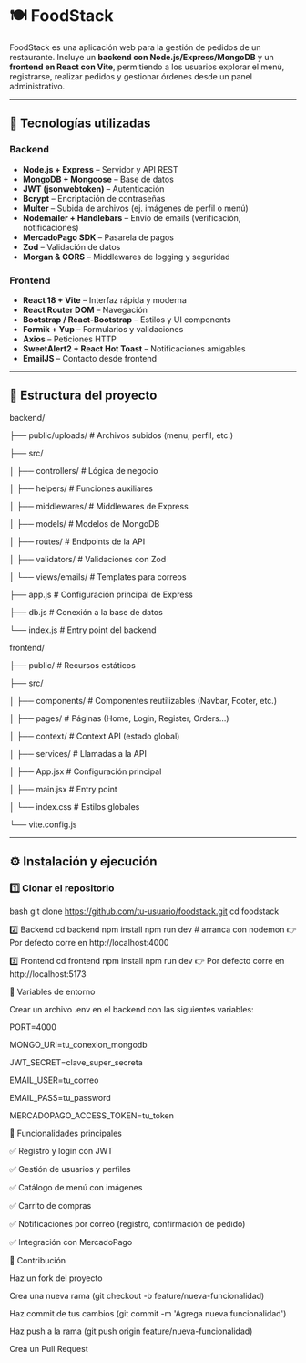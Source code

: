 # 🍽️ FoodStack  

FoodStack es una aplicación web para la gestión de pedidos de un restaurante. Incluye un **backend con Node.js/Express/MongoDB** y un **frontend en React con Vite**, permitiendo a los usuarios explorar el menú, registrarse, realizar pedidos y gestionar órdenes desde un panel administrativo.  

---

## 🚀 Tecnologías utilizadas  

### Backend  
- **Node.js + Express** – Servidor y API REST  
- **MongoDB + Mongoose** – Base de datos  
- **JWT (jsonwebtoken)** – Autenticación  
- **Bcrypt** – Encriptación de contraseñas  
- **Multer** – Subida de archivos (ej. imágenes de perfil o menú)  
- **Nodemailer + Handlebars** – Envío de emails (verificación, notificaciones)  
- **MercadoPago SDK** – Pasarela de pagos  
- **Zod** – Validación de datos  
- **Morgan & CORS** – Middlewares de logging y seguridad  

### Frontend  
- **React 18 + Vite** – Interfaz rápida y moderna  
- **React Router DOM** – Navegación  
- **Bootstrap / React-Bootstrap** – Estilos y UI components  
- **Formik + Yup** – Formularios y validaciones  
- **Axios** – Peticiones HTTP  
- **SweetAlert2 + React Hot Toast** – Notificaciones amigables  
- **EmailJS** – Contacto desde frontend  

---

## 📂 Estructura del proyecto  

backend/

├── public/uploads/ # Archivos subidos (menu, perfil, etc.)

├── src/

│ ├── controllers/ # Lógica de negocio

│ ├── helpers/ # Funciones auxiliares

│ ├── middlewares/ # Middlewares de Express

│ ├── models/ # Modelos de MongoDB

│ ├── routes/ # Endpoints de la API

│ ├── validators/ # Validaciones con Zod

│ └── views/emails/ # Templates para correos

├── app.js # Configuración principal de Express

├── db.js # Conexión a la base de datos

└── index.js # Entry point del backend

frontend/

├── public/ # Recursos estáticos

├── src/

│ ├── components/ # Componentes reutilizables (Navbar, Footer, etc.)

│ ├── pages/ # Páginas (Home, Login, Register, Orders...)

│ ├── context/ # Context API (estado global)

│ ├── services/ # Llamadas a la API

│ ├── App.jsx # Configuración principal

│ ├── main.jsx # Entry point

│ └── index.css # Estilos globales

└── vite.config.js

---

## ⚙️ Instalación y ejecución  

### 1️⃣ Clonar el repositorio  
bash
git clone https://github.com/tu-usuario/foodstack.git
cd foodstack

2️⃣ Backend
cd backend
npm install
npm run dev   # arranca con nodemon
👉 Por defecto corre en http://localhost:4000

3️⃣ Frontend
cd frontend
npm install
npm run dev
👉 Por defecto corre en http://localhost:5173

🔑 Variables de entorno

Crear un archivo .env en el backend con las siguientes variables:

PORT=4000

MONGO_URI=tu_conexion_mongodb

JWT_SECRET=clave_super_secreta

EMAIL_USER=tu_correo

EMAIL_PASS=tu_password

MERCADOPAGO_ACCESS_TOKEN=tu_token

📌 Funcionalidades principales

✅ Registro y login con JWT

✅ Gestión de usuarios y perfiles

✅ Catálogo de menú con imágenes

✅ Carrito de compras

✅ Notificaciones por correo (registro, confirmación de pedido)

✅ Integración con MercadoPago

🤝 Contribución

Haz un fork del proyecto

Crea una nueva rama (git checkout -b feature/nueva-funcionalidad)

Haz commit de tus cambios (git commit -m 'Agrega nueva funcionalidad')

Haz push a la rama (git push origin feature/nueva-funcionalidad)

Crea un Pull Request
